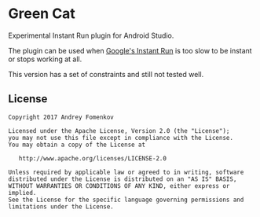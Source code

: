 Green Cat
=========

Experimental Instant Run plugin for Android Studio.

The plugin can be used when [Google's Instant Run](https://developer.android.com/studio/run/index.html#instant-run) is too slow to be instant or stops working at all.

This version has a set of constraints and still not tested well.


License
-------
    Copyright 2017 Andrey Fomenkov

    Licensed under the Apache License, Version 2.0 (the "License");
    you may not use this file except in compliance with the License.
    You may obtain a copy of the License at

       http://www.apache.org/licenses/LICENSE-2.0

    Unless required by applicable law or agreed to in writing, software
    distributed under the License is distributed on an "AS IS" BASIS,
    WITHOUT WARRANTIES OR CONDITIONS OF ANY KIND, either express or implied.
    See the License for the specific language governing permissions and
    limitations under the License.
